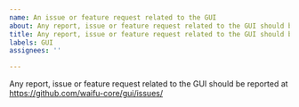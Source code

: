 ```yaml
---
name: An issue or feature request related to the GUI
about: Any report, issue or feature request related to the GUI should be reported at https://github.com/waifu-core/gui/issues/
title: Any report, issue or feature request related to the GUI should be reported at https://github.com/waifu-core/gui/issues/
labels: GUI
assignees: ''

---
```


Any report, issue or feature request related to the GUI should be reported at
https://github.com/waifu-core/gui/issues/

